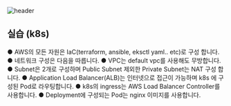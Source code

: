 ![header](https://capsule-render.vercel.app/api?type=wave&color=auto&height=300&section=header&text=spoon%20radio&fontSize=90)


## 실습 (k8s) 
● AWS의 모든 자원은 IaC(terraform, ansible, eksctl yaml.. etc)로 구성 합니다.
● 네트워크 구성은 다음을 따릅니다.
● VPC는 default vpc를 사용해도 무방합니다.
● Subnet은 2개로 구성하며 Public Subnet 제외한 Private
Subnet는 NAT 구성 합니다.
● Application Load Balancer(ALB)는 인터넷으로 접근이 가능하며 k8s
에 구성된 Pod로 라우팅합니다.
● k8s의 ingress는 AWS Load Balancer Controller를 사용합니다.
● Deployment에 구성되는 Pod는 nginx 이미지를 사용합니다.


